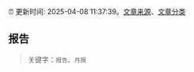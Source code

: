 :alarm_clock: 更新时间: 2025-04-08 11:37:39。[文章来源](/README.md)、[文章分类](/TAGS.md)

## 报告


> 关键字：`报告`、`月报`



